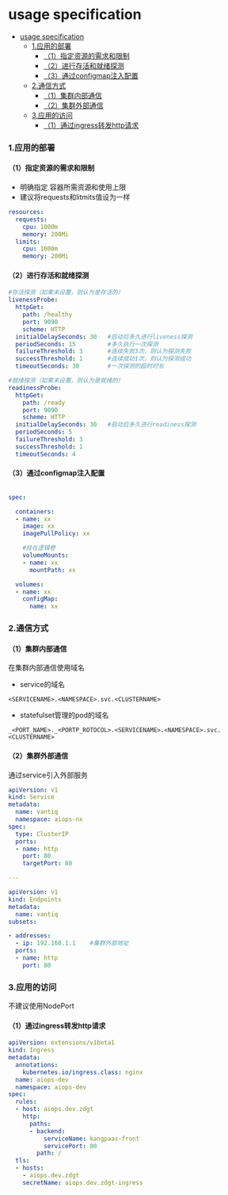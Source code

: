 # usage specification

<!-- @import "[TOC]" {cmd="toc" depthFrom=1 depthTo=6 orderedList=false} -->
<!-- code_chunk_output -->

- [usage specification](#usage-specification)
    - [1.应用的部署](#1应用的部署)
      - [（1）指定资源的需求和限制](#1指定资源的需求和限制)
      - [（2）进行存活和就绪探测](#2进行存活和就绪探测)
      - [（3）通过configmap注入配置](#3通过configmap注入配置)
    - [2.通信方式](#2通信方式)
      - [（1）集群内部通信](#1集群内部通信)
      - [（2）集群外部通信](#2集群外部通信)
    - [3.应用的访问](#3应用的访问)
      - [（1）通过ingress转发http请求](#1通过ingress转发http请求)

<!-- /code_chunk_output -->

### 1.应用的部署

#### （1）指定资源的需求和限制
* 明确指定 容器所需资源和使用上限
* 建议将requests和litmits值设为一样
```yaml
resources:
  requests:
    cpu: 1000m
    memory: 200Mi
  limits:
    cpu: 1000m
    memory: 200Mi
```

#### （2）进行存活和就绪探测
```yaml
#存活探测（如果未设置，则认为是存活的）
livenessProbe:
  httpGet:
    path: /healthy
    port: 9090
    scheme: HTTP
  initialDelaySeconds: 30   #启动后多久进行liveness探测
  periodSeconds: 15         #多久执行一次探测
  failureThreshold: 3       #连续失败3次，则认为探测失败
  successThreshold: 1       #连续成功1次，则认为探测成功
  timeoutSeconds: 30        #一次探测的超时时长

#就绪探测（如果未设置，则认为是就绪的）
readinessProbe:
  httpGet:
    path: /ready
    port: 9090
    scheme: HTTP
  initialDelaySeconds: 30   #启动后多久进行readiness探测
  periodSeconds: 5
  failureThreshold: 3
  successThreshold: 1
  timeoutSeconds: 4
```

#### （3）通过configmap注入配置
```yaml

spec:

  containers:
  - name: xx
    image: xx
    imagePullPolicy: xx

    #挂在逻辑卷
    volumeMounts:
    - name: xx
      mountPath: xx

  volumes:
  - name: xx
    configMap:
      name: xx
```

### 2.通信方式

#### （1）集群内部通信
在集群内部通信使用域名

* service的域名
```shell
<SERVICENAME>.<NAMESPACE>.svc.<CLUSTERNAME>
```

* statefulset管理的pod的域名
```shell
_<PORT_NAME>._<PORTP_ROTOCOL>.<SERVICENAME>.<NAMESPACE>.svc.<CLUSTERNAME>
```

#### （2）集群外部通信
通过service引入外部服务
```yaml
apiVersion: v1
kind: Service
metadata:
  name: vantiq
  namespace: aiops-nx
spec:
  type: ClusterIP
  ports:
  - name: http
    port: 80
    targetPort: 80

---

apiVersion: v1
kind: Endpoints
metadata:
  name: vantiq
subsets:

- addresses:
  - ip: 192.168.1.1    #集群外部地址
  ports:
  - name: http
    port: 80
```

### 3.应用的访问
不建议使用NodePort

#### （1）通过ingress转发http请求
```yaml
apiVersion: extensions/v1beta1
kind: Ingress
metadata:
  annotations:
    kubernetes.io/ingress.class: nginx
  name: aiops-dev
  namespace: aiops-dev
spec:
  rules:
  - host: aiops.dev.zdgt
    http:
      paths:
      - backend:
          serviceName: kangpaas-front
          servicePort: 80
        path: /
  tls:
  - hosts:
    - aiops.dev.zdgt
    secretName: aiops.dev.zdgt-ingress
```

